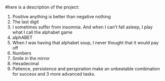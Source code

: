 #here is a description of the project:
1. Positive anything is better than negative nothing
2. The last digit
3. I sometimes suffer from insomnia. And when I can't fall asleep, I play what I call the alphabet game
4. alphABET
5. When I was having that alphabet soup, I never thought that it would pay off
6. Numbers
7. Smile in the mirror
8. Hexadecimal
9. Patience, persistence and perspiration make an unbeatable combination for success
and 3 more advanced tasks.
